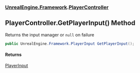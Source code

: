 ### [UnrealEngine.Framework](./UnrealEngine-Framework.md 'UnrealEngine.Framework').[PlayerController](./PlayerController.md 'UnrealEngine.Framework.PlayerController')
## PlayerController.GetPlayerInput() Method
Returns the input manager or `null` on failure  
```csharp
public UnrealEngine.Framework.PlayerInput GetPlayerInput();
```
#### Returns
[PlayerInput](./PlayerInput.md 'UnrealEngine.Framework.PlayerInput')  
